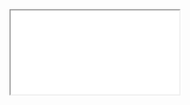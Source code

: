 <markdown-html>
    <head>
        <title>Timeline JSVSCode</title>
        <meta name="viewport" content="initial-scale=1, maximum-scale=1, user-scalable=no" />
        <meta name="description" content="Timeline for multi purpose application in VSCode: Requires Visual Studio Code TimeLine extension (vscode-md-timeline-jscode)" />
        <meta name="author" content="Leroy Thompson" />
        <link rel="stylesheet" href="style.css?v=1.0" />
    </head>
    <body>
        <!-- !VSCode command association goes here // don't remove/modify! -->
        <iframe src="index.html" />
    </body>
    <script type="text/javascript">
        // game1(challenge, ThreeJS), demo1, slinkygoogle (challenge buffers and leap values)
        app.codesetting = 'Beta-templateV2' 
        var select = {
                    "game1": {mode: "3d", duration: 2200,
                        preload: []
                    },
                    "demo1": {mode: "2d", duration: 2200,
                        preload: []
                    },
                    "slinkygoogle": {mode: "2d", duration: 1050,
                        preload: []
                    },
                    "audioanalyser": {mode: "2d", duration: 29876,
                        preload: []
                    },
                    "Beta-audiofeaturealizer": {mode: "2d", duration: 30976,
                        preload: []
                    },
                    "three2d": {mode: "3d", duration: 2200,
                        preload: []
                    },
                    "templateV1": {mode: "2d", duration: 2200,
                        preload: []
                    },
                    "three2dBounds": {mode: "3d", duration: 2200,
                        preload: []
                    },
                    "Beta-templateV2": {mode: "2d", duration: 2200,
                        preload: []
                    }
                    }// !end // don't remove/modify!
</script>
</markdown-html>
